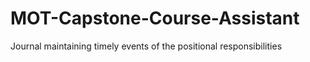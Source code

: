 # MOT-Capstone-Course-Assistant
Journal maintaining timely events of the positional responsibilities
